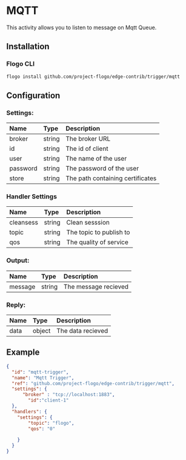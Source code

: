 # MQTT
This activity allows you to listen to message on Mqtt Queue.

## Installation

### Flogo CLI
```bash
flogo install github.com/project-flogo/edge-contrib/trigger/mqtt
```

## Configuration

### Settings:
| Name      | Type   | Description
| :---      | :---   | :---
| broker    | string | 	The broker URL
| id | string | The id of client 
| user | string | The name of the user
| password | string | The password of the user
| store | string | The path containing certificates

### Handler Settings
| Name      | Type   | Description
| :---      | :---   | :---
| cleansess | string | Clean sesssion
| topic | string | The topic to publish to
| qos | string | The quality of service

 
### Output: 

| Name    | Type   | Description
| :---    | :---   | :---
| message | string | The message recieved
    
### Reply:

| Name  | Type   | Description
| :---  | :---   | :---
| data  | object | The data recieved

## Example

```json
{
  "id": "mqtt-trigger",
  "name": "Mqtt Trigger",
  "ref": "github.com/project-flogo/edge-contrib/trigger/mqtt",
  "settings": {
      "broker" : "tcp://localhost:1883",
     	"id":"client-1"
  },
  "handlers": {
    "settings": {
    	"topic": "flogo",
    	"qos": "0"
    
    }
  }
}
```